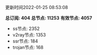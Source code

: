 更新时间2022-01-25 08:53:08

**总订阅: 404**
**总节点: 11253**
**有效节点: 4057**
- ss节点: 2352
- v2ray节点: 1353
- ssr节点: 184
- trojan节点: 168
